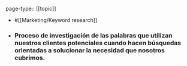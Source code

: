page-type:: [[topic]]

- #[[Marketing/Keyword research]]

- ### Proceso de investigación de las palabras que utilizan nuestros clientes potenciales cuando hacen búsquedas orientadas a solucionar la necesidad que nosotros cubrimos.



